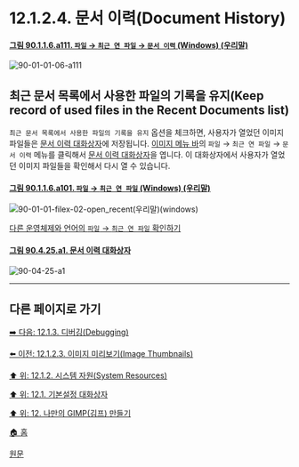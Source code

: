# 12.1.2.4. 문서 이력(Document History)

<a id="90-01-01-06-a111"></a>

#### [그림 90.1.1.6.a111. `파일` → `최근 연 파일` → `문서 이력` (Windows) (우리말)](./90-01-01-06-open_recent.md#90-01-01-06-a111)
![90-01-01-06-a111](https://github.com/wonder13662/gimp/assets/15767104/84d8fb0f-231a-4c04-be20-a206eb0d18ff)

## 최근 문서 목록에서 사용한 파일의 기록을 유지(Keep record of used files in the Recent Documents list)
`최근 문서 목록에서 사용한 파일의 기록을 유지` 옵션을 체크하면, 사용자가 열었던 이미지 파일들은 [문서 이력 대화상자](./15-04-03-document-history-dialog.md)에 저장됩니다. [이미지 메뉴 바](./19-glossaryx-image_menu_bar.md)의 `파일` → `최근 연 파일` → `문서 이력` 메뉴를 클릭해서 [문서 이력 대화상자](./15-04-03-document-history-dialog.md)을 엽니다. 이 대화상자에서 사용자가 열었던 이미지 파일들을 확인해서 다시 열 수 있습니다.

<a id="90-01-01-06-a101"></a>

#### [그림 90.1.1.6.a101. `파일` → `최근 연 파일` (Windows) (우리말)](./90-01-01-06-open_recent.md#90-01-01-06-a101)
![90-01-01-filex-02-open_recent(우리말)(windows)](https://github.com/wonder13662/gimp/assets/15767104/8b3469cd-433a-4fe9-924a-11ca476febb8)

[다른 운영체제와 언어의 `파일` → `최근 연 파일` 확인하기](./90-01-01-06-open_recent.md#90-01-01-06-a102)

<a id="90-04-25-a1"></a>

#### [그림 90.4.25.a1. 문서 이력 대화상자](./90-04-0025-document_history.md#90-04-25-a1)
![90-04-25-a1](https://github.com/wonder13662/gimp/assets/15767104/88c5223f-c760-4132-b0f3-274efd8a5067)

***

## 다른 페이지로 가기

[➡️ 다음: 12.1.3. 디버깅(Debugging)](./12-01-03-debugging.md)

[⬅️ 이전: 12.1.2.3. 이미지 미리보기(Image Thumbnails)](./12-01-02-03-image_thumbnails.md)

[⬆️ 위: 12.1.2. 시스템 자원(System Resources)](./12-01-02-00-system-resources.md)

[⬆️ 위: 12.1. 기본설정 대화상자](./12-01-00-preference-dialog.md)

[⬆️ 위: 12. 나만의 GIMP(김프) 만들기](./12-00-enrich-my-gimp.md)

[🏠 홈](./00-home.md)

[원문](https://docs.gimp.org/2.10/ko/gimp-pimping.html#gimp-prefs-system-resources)